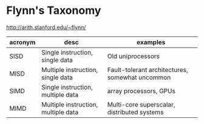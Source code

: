 # Flynn's Taxonomy

<http://arith.stanford.edu/~flynn/>

acronym | desc                                | examples
---     | ---                                 | ---
SISD    | Single instruction, single data     | Old uniprocessors
MISD    | Multiple instruction, single data   | Fault-tolerant architectures, somewhat uncommon
SIMD    | Single instruction, multiple data   | array processors, GPUs
MIMD    | Multiple instruction, multiple data | Multi-core superscalar, distributed systems




